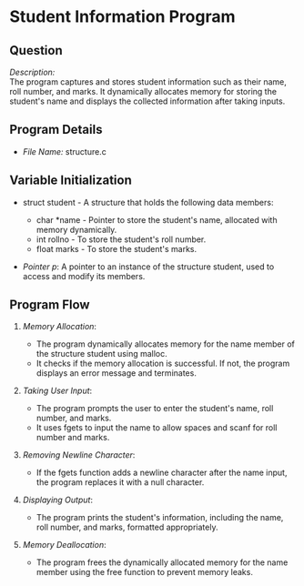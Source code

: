 # Student Information Program

## Question
*Description:*  
The program captures and stores student information such as their name, roll number, and marks. It dynamically allocates memory for storing the student's name and displays the collected information after taking inputs.

## Program Details

- *File Name:* structure.c

## Variable Initialization

- struct student - A structure that holds the following data members:
  - char *name - Pointer to store the student's name, allocated with memory dynamically.
  - int rollno - To store the student's roll number.
  - float marks - To store the student's marks.

- *Pointer p*: A pointer to an instance of the structure student, used to access and modify its members.

## Program Flow

1. *Memory Allocation*:
   - The program dynamically allocates memory for the name member of the structure student using malloc.
   - It checks if the memory allocation is successful. If not, the program displays an error message and terminates.

2. *Taking User Input*:
   - The program prompts the user to enter the student's name, roll number, and marks.
   - It uses fgets to input the name to allow spaces and scanf for roll number and marks.

3. *Removing Newline Character*:
   - If the fgets function adds a newline character after the name input, the program replaces it with a null character.

4. *Displaying Output*:
   - The program prints the student's information, including the name, roll number, and marks, formatted appropriately.

5. *Memory Deallocation*:
   - The program frees the dynamically allocated memory for the name member using the free function to prevent memory leaks.
